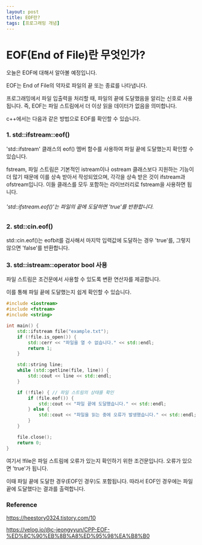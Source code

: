 ```yaml
---
layout: post
title: EOF란?
tags: [프로그래밍 개념]
---
```


<h1>EOF(End of File)란 무엇인가?</h1>

오늘은 EOF에 대해서 알아볼 예정입니다.

EOF는 End of File의 약자로 파일의 끝 또는 종료를 나타냅니다.

프로그래밍에서 파일 입출력을 처리할 때, 파일의 끝에 도달했음을 알리는 신호로 사용됩니다. 즉, EOF는 파일 스트림에서 더 이상 읽을 데이터가 없음을 의미합니다.

c++에서는 다음과 같은 방법으로 EOF를 확인할 수 있습니다.

<h3>1. std::ifstream::eof()</h3>

'std::ifstream' 클래스의 eof() 멤버 함수를 사용하여 파일 끝에 도달했는지 확인할 수 있습니다.

fstream, 파일 스트림은 기본적인 istream이나 ostream 클래스보다 지원하는 기능이 더 많기 때문에 이를 상속 받아서 작성되었으며, 각각을 상속 받은 것이 ifstream과 ofstream입니다. 이들 클래스를 모두 포함하는 라이브러리로 fstream을 사용하면 됩니다.

<h6>'std::ifstream.eof()'는 파일의 끝에 도달하면 'true'를 반환합니다.</h6>

<h3>2. std::cin.eof()</h3>

std::cin.eof()는 eofbit를 검사해서 마지막 입력값에 도달하는 경우 'true'를, 그렇지 않으면 'false'를 반환합니다.

<h3>3. std::istream::operator bool 사용</h3>

파일 스트림은 조건문에서 사용할 수 있도록 변환 연산자를 제공합니다.

이를 통해 파일 끝에 도달했는지 쉽게 확인할 수 있습니다.

```c++
#include <iostream>
#include <fstream>
#include <string>

int main() {
    std::ifstream file("example.txt");
    if (!file.is_open()) {
        std::cerr << "파일을 열 수 없습니다." << std::endl;
        return 1;
    }

    std::string line;
    while (std::getline(file, line)) {
        std::cout << line << std::endl;
    }

    if (!file) { // 파일 스트림의 상태를 확인
        if (file.eof()) {
            std::cout << "파일 끝에 도달했습니다." << std::endl;
        } else {
            std::cout << "파일을 읽는 중에 오류가 발생했습니다." << std::endl;
        }
    }

    file.close();
    return 0;
}
```

여기서 !file은 파일 스트림에 오류가 있는지 확인하기 위한 조건문입니다. 오류가 있으면 'true'가 됩니다.

이때 파일 끝에 도달한 경우(EOF인 경우)도 포함됩니다. 따라서 EOF인 경우에는 파일 끝에 도달했다는 결과를 출력합니다.

<h3>Reference</h3>

<https://heestory0324.tistory.com/10>

<https://velog.io/@c-jeongyyun/CPP-EOF-%ED%8C%90%EB%8B%A8%ED%95%98%EA%B8%B0>
